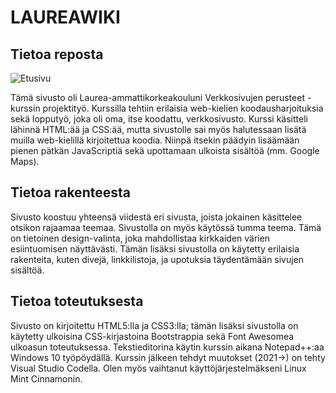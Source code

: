 # LAUREAWIKI

## Tietoa reposta
![Etusivu](https://user-images.githubusercontent.com/72074501/153751158-4f0d76f3-fefd-4ebe-a387-31a1e6d9baf0.png)


Tämä sivusto oli Laurea-ammattikorkeakouluni Verkkosivujen perusteet -kurssin projektityö. Kurssilla tehtiin erilaisia web-kielien koodausharjoituksia sekä lopputyö, joka oli oma, itse koodattu, verkkosivusto. Kurssi käsitteli lähinnä HTML:ää ja CSS:ää, mutta sivustolle sai myös halutessaan lisätä muilla web-kielillä kirjoitettua koodia. Niinpä itsekin päädyin lisäämään pienen pätkän JavaScriptiä sekä upottamaan ulkoista sisältöä (mm. Google Maps). 

## Tietoa rakenteesta

Sivusto koostuu yhteensä viidestä eri sivusta, joista jokainen käsittelee otsikon rajaamaa teemaa. Sivustolla on myös käytössä tumma teema. Tämä on tietoinen design-valinta, joka mahdollistaa kirkkaiden värien esiintuomisen näyttävästi. Tämän lisäksi sivustolla on käytetty erilaisia rakenteita, kuten divejä, linkkilistoja, ja upotuksia täydentämään sivujen sisältöä. 

## Tietoa toteutuksesta

Sivusto on kirjoitettu HTML5:lla ja CSS3:lla; tämän lisäksi sivustolla on käytetty ulkoisina CSS-kirjastoina Bootstrappia sekä Font Awesomea ulkoasun toteutuksessa. Tekstieditorina käytin kurssin aikana Notepad++:aa Windows 10 työpöydällä. Kurssin jälkeen tehdyt muutokset (2021->) on tehty Visual Studio Codella. Olen myös vaihtanut käyttöjärjestelmäkseni Linux Mint Cinnamonin. 
